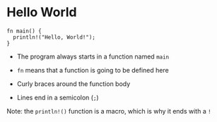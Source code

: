 # Hello World

```dep
fn main() {
  println!("Hello, World!");
}
```

 * The program always starts in a function named `main`
 
 * `fn` means that a function is going to be defined here
 
 * Curly braces around the function body
 
 * Lines end in a semicolon (`;`)
 
Note: the `println!()` function is a macro, which is why it ends with a `!`
